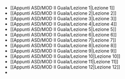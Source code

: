 - [[Appunti ASD/MOD II Guala/Lezione 1|Lezione 1]]
- [[Appunti ASD/MOD II Guala/Lezione 2|Lezione 2]]
- [[Appunti ASD/MOD II Guala/Lezione 3|Lezione 3]]
- [[Appunti ASD/MOD II Guala/Lezione 4|Lezione 4]]
- [[Appunti ASD/MOD II Guala/Lezione 5|Lezione 5]]
- [[Appunti ASD/MOD II Guala/Lezione 6|Lezione 6]]
- [[Appunti ASD/MOD II Guala/Lezione 7|Lezione 7]]
- [[Appunti ASD/MOD II Guala/Lezione 8|Lezione 8]]
- [[Appunti ASD/MOD II Guala/Lezione 9|Lezione 9]]
- [[Appunti ASD/MOD II Guala/Lezione 10|Lezione 10]]
- [[Appunti ASD/MOD II Guala/Lezione 11|Lezione 11]]
- [[Appunti ASD/MOD II Guala/Lezione 12|Lezione 12]]
- 
